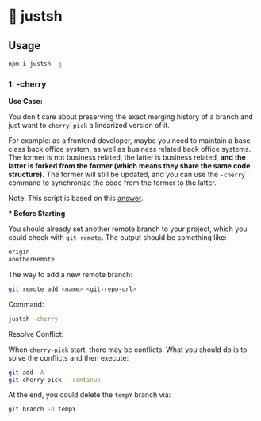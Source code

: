 # 🤖 justsh

## Usage

```bash
npm i justsh -g
```

### 1. -cherry

**Use Case:**

You don't care about preserving the exact merging history of a branch and just want to `cherry-pick` a linearized version of it.

For example: as a frontend developer, maybe you need to maintain a base class back office system, as well as business related back office systems. The former is not business related, the latter is business related, **and the latter is forked from the former (which means they share the same code structure).** The former will still be updated, and you can use the `-cherry` command to synchronize the code from the former to the latter.

Note: This script is based on this [answer](https://stackoverflow.com/questions/9229301/git-cherry-pick-says-38c74d-is-a-merge-but-no-m-option-was-given/36989757#36989757).

**\* Before Starting**

You should already set another remote branch to your project, which you could check with `git remote`. The output should be something like:

```bash
origin
anotherRemote
```

The way to add a new remote branch:

```bash
git remote add <name> <git-repo-url>
```

Command:

```bash
justsh -cherry
```

Resolve Conflict:

When `cherry-pick` start, there may be conflicts. What you should do is to solve the conflicts and then execute:

```bash
git add -A
git cherry-pick --continue
```

At the end, you could delete the `tempY` branch via:

```bash
git branch -D tempY
```